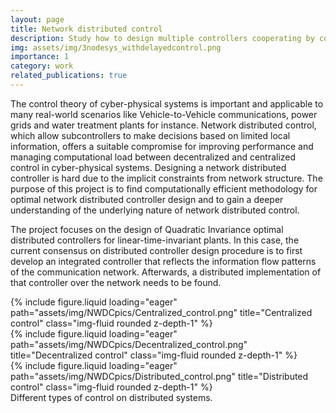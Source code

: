 ```yaml
---
layout: page
title: Network distributed control
description: Study how to design multiple controllers cooperating by communication over a network to better regulate a networked plant. 
img: assets/img/3nodesys_withdelayedcontrol.png
importance: 1
category: work
related_publications: true
---
```


The control theory of cyber-physical systems is important and applicable to many real-world scenarios like Vehicle-to-Vehicle communications, power grids and water treatment plants for instance. Network distributed control, which allow subcontrollers to make decisions based on limited local information, offers a suitable compromise for improving performance and managing computational load between decentralized and centralized control in cyber-physical systems. Designing a network distributed controller is hard due to the implicit constraints from network structure. The purpose of this project is to find computationally efficient methodology for optimal network distributed controller design and to gain a deeper understanding of the underlying nature of network distributed control.

The project focuses on the design of Quadratic Invariance optimal distributed controllers for linear-time-invariant plants. In this case, the current consensus on distributed controller design procedure is to first develop an integrated controller that reflects the information flow patterns of the communication network. Afterwards, a distributed implementation of that controller over the network needs to be found.

<div class="row">
    <div class="col-sm mt-3 mt-md-0">
        {% include figure.liquid loading="eager" path="assets/img/NWDCpics/Centralized_control.png" title="Centralized control" class="img-fluid rounded z-depth-1" %}
    </div>
    <div class="col-sm mt-3 mt-md-0">
        {% include figure.liquid loading="eager" path="assets/img/NWDCpics/Decentralized_control.png" title="Decentralized control" class="img-fluid rounded z-depth-1" %}
    </div>
    <div class="col-sm mt-3 mt-md-0">
        {% include figure.liquid loading="eager" path="assets/img/NWDCpics/Distributed_control.png" title="Distributed control" class="img-fluid rounded z-depth-1" %}
    </div>
</div>
<div class="caption">
Different types of control on distributed systems. 
</div>



